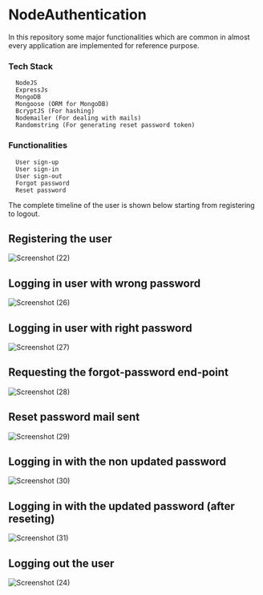 # NodeAuthentication
In this repository some major functionalities which are common in almost every application are implemented for reference purpose.

### Tech Stack
      NodeJS
      ExpressJs
      MongoDB
      Mongoose (ORM for MongoDB)
      BcryptJS (For hashing)
      Nodemailer (For dealing with mails)
      Randomstring (For generating reset password token)
      
### Functionalities
      User sign-up
      User sign-in
      User sign-out
      Forgot password 
      Reset password

The complete timeline of the user is shown below starting from registering to logout.

## Registering the user 

![Screenshot (22)](https://github.com/BadalSoni03/NodeAuthentication/assets/111721917/81d4e464-87dc-4e75-8935-cd60d082be65)



## Logging in user with wrong password
 
![Screenshot (26)](https://github.com/BadalSoni03/NodeAuthentication/assets/111721917/110b0b62-3e0c-406d-b20a-2300ce7fc3ff)

## Logging in user with right password

![Screenshot (27)](https://github.com/BadalSoni03/NodeAuthentication/assets/111721917/7f187923-8dc5-436d-8981-7aa336dd2186)


## Requesting the forgot-password end-point

![Screenshot (28)](https://github.com/BadalSoni03/NodeAuthentication/assets/111721917/c95cae2a-6836-4160-a9c2-19b594375887)

## Reset password mail sent

![Screenshot (29)](https://github.com/BadalSoni03/NodeAuthentication/assets/111721917/664b00fc-6207-460e-886a-b326e13b8f44)

## Logging in with the non updated password

![Screenshot (30)](https://github.com/BadalSoni03/NodeAuthentication/assets/111721917/35650b82-b0ea-4bbb-9edb-029fce4dd1e1)

## Logging in with the updated password (after reseting)

![Screenshot (31)](https://github.com/BadalSoni03/NodeAuthentication/assets/111721917/9365fcae-0218-4611-843f-d743c0bb28c4)


## Logging out the user

![Screenshot (24)](https://github.com/BadalSoni03/NodeAuthentication/assets/111721917/837b5cfa-a4d1-4d29-8f59-a1d0622e0128)
